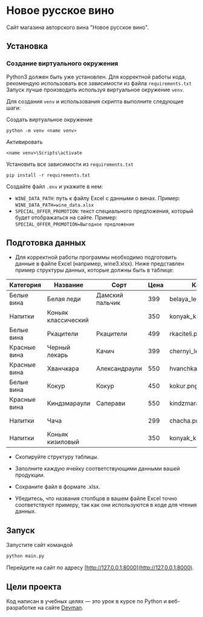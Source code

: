 # Новое русское вино

Сайт магазина авторского вина "Новое русское вино".

## Установка

### Создание виртуального окружения

Python3 должен быть уже установлен.
Для корректной работы кода, рекомендую использовать все зависимости из файла `requirements.txt`
Запуск лучше производить используя виртуальное окружение `venv`.

Для создания `venv` и использования скрипта выполните следующие шаги:

Создать виртуальное окружение
```
python -m venv <name venv>
```

Активировать
```
<name venv>\Scripts\activate
```

Установить все зависимости из `requirements.txt`
```
pip install -r requirements.txt
```

Создайте файл `.env` и укажите в нем:

* `WINE_DATA_PATH`: путь к файлу Excel с данными о винах. Пример: `WINE_DATA_PATH=wine_data.xlsx`
* `SPECIAL_OFFER_PROMOTION`: текст специального предложения, который будет отображаться на сайте. Пример: `SPECIAL_OFFER_PROMOTION=Выгодное предложение`

## Подготовка данных
- Для корректной работы программы необходимо подготовить данные в файле Excel (например, wine3.xlsx). Ниже представлен пример структуры данных, которые должны быть в таблице:


| Категория    | Название             | Сорт            | Цена | Картинка                 | Акция                |
|--------------|----------------------|-----------------|------|--------------------------|----------------------|
| Белые вина   | Белая леди           | Дамский пальчик | 399  | belaya_ledi.png          | Выгодное предложение |
| Напитки      | Коньяк классический  |                 | 350  | konyak_klassicheskyi.png |                      |
| Белые вина   | Ркацители            | Ркацители       | 499  | rkaciteli.png            |                      |
| Красные вина | Черный лекарь        | Качич           | 399  | chernyi_lekar.png        |                      |
| Красные вина | Хванчкара            | Александраули   | 550  | hvanchkara.png           |                      |
| Белые вина   | Кокур                | Кокур           | 450  | kokur.png                |                      |
| Красные вина | Киндзмараули         | Саперави        | 550  | kindzmarauli.png         |                      |
| Напитки      | Чача                 |                 | 299  | chacha.png               | Выгодное предложение |
| Напитки      | Коньяк кизиловый     |                 | 350  | konyak_kizilovyi.png     |                      |

- Скопируйте структуру таблицы.

- Заполните каждую ячейку соответствующими данными вашей продукции.

- Сохраните файл в формате .xlsx.

- Убедитесь, что названия столбцов в вашем файле Excel точно соответствуют примеру, так как они используются в коде для чтения данных.

## Запуск

Запустите сайт командой

```bash
python main.py
```

Перейдите на сайт по адресу [http://127.0.0.1:8000](http://127.0.0.1:8000).


## Цели проекта

Код написан в учебных целях — это урок в курсе по Python и веб-разработке на сайте [Devman](https://dvmn.org).
